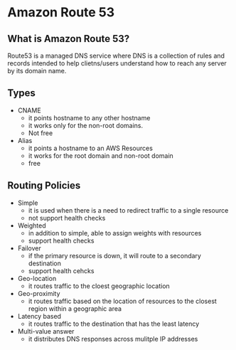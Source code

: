 # Amazon Route 53
## What is Amazon Route 53?
Route53 is a managed DNS service where DNS is a collection of rules and records intended to help clietns/users understand how to reach any server by its domain name.

## Types
- CNAME
     - it points hostname to any other hostname
     - it works only for the non-root domains.
     - Not free
- Alias
    - it points a hostname to an AWS Resources
    - it works for the root domain and non-root domain
    - free

## Routing Policies
- Simple
    - it is used when there is a need to redirect traffic to a single resource
    - not support health checks
- Weighted
    - in addition to simple, able to assign weights with resources
    - support health checks
- Failover
    - if the primary resource is down, it will route to a secondary destination
    - support health cehcks
- Geo-location
    - it routes traffic to the cloest geographic location
- Geo-proximity
    - it routes traffic based on the location of resources to the closest region within a geographic area
- Latency based
    - it routes traffic to the destination that has the least latency
- Multi-value answer
    - it distributes DNS responses across mulitple IP addresses
    